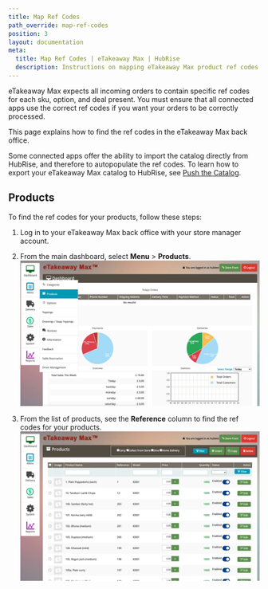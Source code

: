 ```yaml
---
title: Map Ref Codes
path_override: map-ref-codes
position: 3
layout: documentation
meta:
  title: Map Ref Codes | eTakeaway Max | HubRise
  description: Instructions on mapping eTakeaway Max product ref codes with other apps after connecting your EPOS with HubRise. Connect apps and synchronise your data.
---
```


eTakeaway Max expects all incoming orders to contain specific ref codes for each sku, option, and deal present. You must ensure that all connected apps use the correct ref codes if you want your orders to be correctly processed.

This page explains how to find the ref codes in the eTakeaway Max back office.

Some connected apps offer the ability to import the catalog directly from HubRise, and therefore to autopopulate the ref codes. To learn how to export your eTakeaway Max catalog to HubRise, see [Push the Catalog](/apps/etakeaway-max/push-catalog).

## Products

To find the ref codes for your products, follow these steps:

1. Log in to your eTakeaway Max back office with your store manager account.
1. From the main dashboard, select **Menu** > **Products**.
   ![eTakeaway Max dashboard for store managers](./images/008-etm-dashboard-storeman.png)

1. From the list of products, see the **Reference** column to find the ref codes for your products.
   ![eTakeaway Max products page for store managers](./images/009-etm-products-storeman.png)
